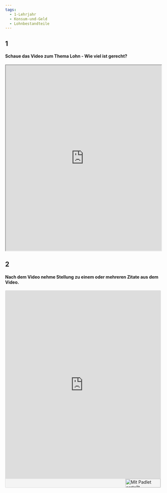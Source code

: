 ```yaml
---
tags:
  - 1-Lehrjahr
  - Konsum-und-Geld
  - Lohnbestandteile
---
```

## 1 
#### Schaue das Video zum Thema Lohn - Wie viel ist gerecht?

<iframe width="100%" height="600" src="https://www.nanoo.tv/link/v/oqZBFvNu" allowfullscreen allow="geolocation *; autoplay; encrypted-media"></iframe>

## 2
#### Nach dem Video nehme Stellung zu einem oder mehreren Zitate aus dem Video.

<div class="padlet-embed" style="border:1px solid rgba(0,0,0,0.1);border-radius:2px;box-sizing:border-box;overflow:hidden;position:relative;width:100%;background:#F4F4F4"><p style="padding:0;margin:0"><iframe src="https://padlet.com/embed/d2upccenvk7grzai" frameborder="0" allow="camera;microphone;geolocation" style="width:100%;height:608px;display:block;padding:0;margin:0"></iframe></p><div style="display:flex;align-items:center;justify-content:end;margin:0;height:28px"><a href="https://padlet.com?ref=embed" style="display:block;flex-grow:0;margin:0;border:none;padding:0;text-decoration:none" target="_blank"><div style="display:flex;align-items:center;"><img src="https://padlet.net/embeds/made_with_padlet_2022.png" width="114" height="28" style="padding:0;margin:0;background:0 0;border:none;box-shadow:none" alt="Mit Padlet erstellt"></div></a></div></div>

